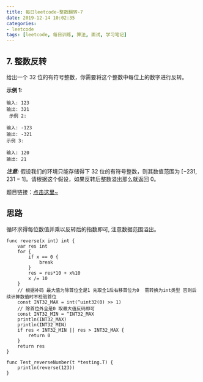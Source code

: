 ```yaml
---
title: 每日leetcode-整数翻转-7
date: 2019-12-14 10:02:35
categories:
- leetcode
tags: [leetcode, 每日训练, 算法, 面试, 学习笔记]
---
```


## 7. 整数反转

给出一个 32 位的有符号整数，你需要将这个整数中每位上的数字进行反转。

**示例 1:**

```
输入: 123
输出: 321
 示例 2:

输入: -123
输出: -321
示例 3:

输入: 120
输出: 21
```

***注意:***
假设我们的环境只能存储得下 32 位的有符号整数，则其数值范围为 [−231,  231 − 1]。请根据这个假设，如果反转后整数溢出那么就返回 0。

题目链接：[点击这里~](https://leetcode-cn.com/problems/reverse-integer)
<!--more-->

## 思路
循环求得每位数值并乘以反转后的指数即可, 注意数据范围溢出。

```golang
func reverse(x int) int {
	var res int
	for {
		if x == 0 {
			break
		}
		res = res*10 + x%10
		x /= 10
	}
	// 根据补码 最大值为除首位全是1 先取全1后右移首位为0  需转换为int类型 否则后续计算数值时不检验首位
	const INT32_MAX = int(^uint32(0) >> 1)
	// 除首位外全是0 取最大值反码即可
	const INT32_MIN = ^INT32_MAX
	println(INT32_MAX)
	println(INT32_MIN)
	if res < INT32_MIN || res > INT32_MAX {
		return 0
	}
	return res
}

func Test_reverseNumber(t *testing.T) {
	println(reverse(123))
}
```